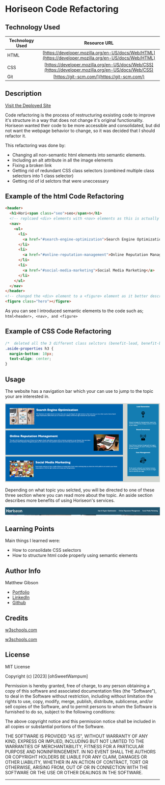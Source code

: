 # Horiseon Code Refactoring

## Technology Used

| Technology Used |                                              Resource URL                                              |
| --------------- | :----------------------------------------------------------------------------------------------------: |
| HTML            | [https://developer.mozilla.org/en-US/docs/Web/HTML](https://developer.mozilla.org/en-US/docs/Web/HTML) |
| CSS             |  [https://developer.mozilla.org/en-US/docs/Web/CSS](https://developer.mozilla.org/en-US/docs/Web/CSS)  |
| Git             |                              [https://git-scm.com/](https://git-scm.com/)                              |

## Description

[Visit the Deployed Site](https://ohsweetwampum.github.io/code-refactoring-for-horiseon/)

Code refactoring is the process of restructuring exsisting code to improve it's structure in a way that does not change it's original functionality. Horiseon wanted their code to be more accessible and consolidated, but did not want the webpage behavior to change, so it was decided that I should refactor it.

This refactoring was done by:

- Changing all non-semantic html elements into semantic elements.
- Including an alt attribute in all the image elements
- Fixing a broken link
- Getting rid of redundant CSS class selectors (combined multiple class selectors into 1 class selector)
- Getting rid of id selctors that were uneccessary

## Example of the html Code Refactoring

```html
<header>
  <h1>Hori<span class="seo">seo</span>n</h1>
  <!-- replcaed <div> elements with <nav> elements as this is actually describes the purpose of this <ul>. <nav> is semantic. -->
  <nav>
    <ul>
      <li>
        <a href="#search-engine-optimization">Search Engine Optimization</a>
      </li>
      <li>
        <a href="#online-reputation-management">Online Reputation Management</a>
      </li>
      <li>
        <a href="#social-media-marketing">Social Media Marketing</a>
      </li>
    </ul>
  </nav>
</header>
<!-- changed the <div> element to a <figure> element as it better describes the actual layout of the webpage and is a semantic element-->
<figure class="hero"></figure>
```

As you can see I introduced semantic elements to the code such as; `html<header>, <nav>, and <figure> `

## Example of CSS Code Refactoring

```css
/*  deleted all the 3 different class selctors (benefit-lead, benefit-brand, benefit-cost) and combined them into one selector and called it "aside-properties" as all three old selectors had the same properties. This is a huge time and space saver */
.aside-properties h3 {
  margin-bottom: 10px;
  text-align: center;
}
```

## Usage

The website has a navigation bar which your can use to jump to the topic your are interested in.

![alt text](/assets/images/Screenshot%202023-03-23%20at%208.54.26%20PM.png)

Depending on what topic you selcted, you will be directed to one of these three section where you can read more about the topic. An aside section describes more benefits of using Horiseon's services.

![image](/assets/images/Screenshot%202023-03-23%20at%208.54.14%20PM.png)

## Learning Points

Main things I learned were:

- How to consolidate CSS selectors
- How to structure html code properly using semantic elements

## Author Info

Matthew Gibson

- [Portfolio](https://github.com/ohSweetWampum)
- [LinkedIn](https://www.linkedin.com/in/matthew-gibson-6b9b12237/)
- [Github](https://github.com/ohSweetWampum)

## Credits

[w3schools.com](https://www.w3schools.com/css/css_selectors.asp)

[w3schools.com](https://www.w3schools.com/html/html5_semantic_elements.asp)

## License

MIT License

Copyright (c) [2023] [ohSweetWampum]

Permission is hereby granted, free of charge, to any person obtaining a copy
of this software and associated documentation files (the "Software"), to deal
in the Software without restriction, including without limitation the rights
to use, copy, modify, merge, publish, distribute, sublicense, and/or sell
copies of the Software, and to permit persons to whom the Software is
furnished to do so, subject to the following conditions:

The above copyright notice and this permission notice shall be included in all
copies or substantial portions of the Software.

THE SOFTWARE IS PROVIDED "AS IS", WITHOUT WARRANTY OF ANY KIND, EXPRESS OR
IMPLIED, INCLUDING BUT NOT LIMITED TO THE WARRANTIES OF MERCHANTABILITY,
FITNESS FOR A PARTICULAR PURPOSE AND NONINFRINGEMENT. IN NO EVENT SHALL THE
AUTHORS OR COPYRIGHT HOLDERS BE LIABLE FOR ANY CLAIM, DAMAGES OR OTHER
LIABILITY, WHETHER IN AN ACTION OF CONTRACT, TORT OR OTHERWISE, ARISING FROM,
OUT OF OR IN CONNECTION WITH THE SOFTWARE OR THE USE OR OTHER DEALINGS IN THE
SOFTWARE.

---

